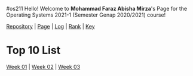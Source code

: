 #os211
Hello! Welcome to **Mohammad Faraz Abisha Mirza**'s Page for the Operating Systems 2021-1 (Semester Genap 2020/2021) course!

[Repository](https://github.com/freezetabs/os211) | [Page](https://freezetabs.github.io/os211/) | [Log](https://freezetabs.github.io/os211/TXT/mylog.txt) | [Rank](https://freezetabs.github.io/os211/TXT/myrank.txt) | [Key](https://freezetabs.github.io/os211/TXT/mypubkey.txt)

# Top 10 List
[Week 01](W01/) | [Week 02](W02/) | [Week 03](W03/)
